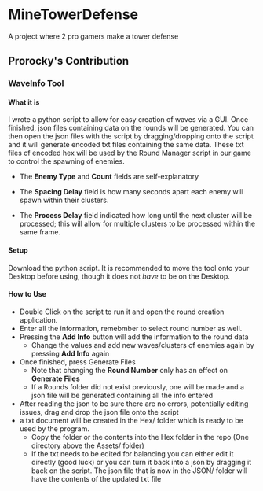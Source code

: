 # MineTowerDefense
A project where 2 pro gamers make a tower defense



## Prorocky's Contribution

### WaveInfo Tool

#### What it is

I wrote a python script to allow for easy creation of waves via a GUI. Once finished, json files containing data on the rounds will be generated. You can then open the json files with the script by dragging/dropping onto the script and it will generate encoded txt files containing the same data. These txt files of encoded hex will be used by the Round Manager script in our game to control the spawning of enemies. 

- The **Enemy Type** and **Count** fields are self-explanatory

- The **Spacing Delay** field is how many seconds apart each enemy will spawn within their clusters. 

- The **Process Delay** field indicated how long until the next cluster will be processed; this will allow for multiple clusters to be processed within the same frame.

#### Setup

Download the python script. It is recommended to move the tool onto your Desktop before using, though it does not *have* to be on the Desktop. 

#### How to Use

- Double Click on the script to run it and open the round creation application. 
- Enter all the information, remebmber to select round number as well. 
- Pressing the **Add Info** button will add the information to the round data 
  - Change the values and add new waves/clusters of enemies again by pressing **Add Info** again
- Once finished, press Generate Files
  - Note that changing the **Round Number** only has an effect on **Generate Files**
  - If a Rounds folder did not exist previously, one will be made and a json file will be generated containing all the info entered
- After reading the json to be sure there are no errors, potentially editing issues, drag and drop the json file onto the script
- a txt document will be created in the Hex/ folder which is ready to be used by the program.
  - Copy the folder or the contents into the Hex folder in the repo (One directory above the Assets/ folder)
  - If the txt needs to be edited for balancing you can either edit it directly (good luck) or you can turn it back into a json by dragging it back on the script. The json file that is now in the JSON/ folder will have the contents of the updated txt file 

